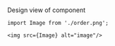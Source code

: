 ```tsx { "file": "./OrderPage.tsx" }
```

Design view of component

```tsx
import Image from './order.png';

<img src={Image} alt="image"/>
```
